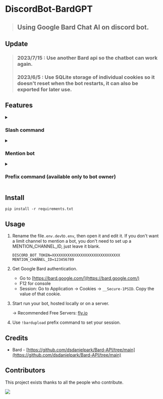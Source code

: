 # DiscordBot-BardGPT
> ## Using Google Bard Chat AI on discord bot.

## Update
> ### 2023/7/15 : Use another Bard api so the chatbot can work again.
> ### 2023/6/5 : Use SQLite storage of individual cookies so it doesn't reset when the bot restarts, it can also be exported for later use.

## Features

<details>
   <summary>
   
   ### Slash command

   </summary>
   
> ### will create a personal conversation for each user.
   
* cookies setting(use personal Google Bard Cookies): `/bard_cookies [choice]`
  
  ![setting](https://i.imgur.com/Q5HS6SW.png)
  
   
* Bard: `/bard [message]`
  
  >**Warning** : Only up to 10 images will be displayed.

  ![Bard](https://i.imgur.com/LEmdIMI.png)

* reset conversation: `/reset_bard_conversation `
  
</details>

<details>
   <summary>
   
   ### Mention bot

   </summary>

> ### same feature as the slash command, but this will reply all user messages.

* Same as use `/bard`,

  ![mention1](https://i.imgur.com/1PiYBi8.png)
  ![reset](https://i.imgur.com/YykmbU6.png)

</details>

<details>
   <summary>
   
   ### Prefix command (available only to bot owner)

   </summary>
 
 > ### bot owner setting.
   
 * `!bardunload [file_name_in_cogs_folder]`: Disable command from the specified file.
 * `!bardload [file_name_in_cogs_folder]`: Enable the command from the specified file.
 
   ![load & unload](https://i.imgur.com/lqqcxkd.png)
  
 * `!bardclean`: Empty discord_bot.log file.
 * `!bardgetLog`: Get discord_bot.log file. Real-time tracking of the bot's operating status.
   
   ![bardgetLog](https://i.imgur.com/ZQok7qS.png)
 
 * `!bardgetdb`: Export Bard_id.db file
   
    ![getdb](https://i.imgur.com/gq9E7lV.png)
   
 * `!bardupload [__Secure-1PSID]`: Set default __Secure-1PSID.
 
   ![upload](https://i.imgur.com/3FZmmdu.png)
   
</details>

## Install
```
pip install -r requirements.txt
```

## Usage
1. Rename the file`.env.dev`to`.env`, then open it and edit it. If you don't want a limit channel to mention a bot, you don't need to set up a MENTION_CHANNEL_ID, just leave it blank.
   ```
   DISCORD_BOT_TOKEN=XXXXXXXXXXXXXXXXXXXXXXXXXXXXXXX
   MENTION_CHANNEL_ID=123456789
   ```
   
2. Get Google Bard authentication.
   * Go to [https://bard.google.com/](https://bard.google.com/)
   * F12 for console
   * Session: Go to Application → Cookies → `__Secure-1PSID`. Copy the value of that cookie.

3. Start run your bot, hosted locally or on a server.

   -> Recommended Free Servers: [fly.io](https://fly.io/)

4. Use `!bardupload` prefix command to set your session.

## Credits
* Bard - [https://github.com/dsdanielpark/Bard-API/tree/main](https://github.com/dsdanielpark/Bard-API/tree/main)

## Contributors

This project exists thanks to all the people who contribute.

 <a href="https://github.com/FuseFairy/DiscordBot-BradGPT/graphs/contributors">
  <img src="https://contrib.rocks/image?repo=FuseFairy/DiscordBot-BardGPT" />
 </a>
